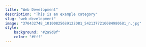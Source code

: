 ```yaml
---
title: "Web Development"
description: "This is an example category"
slug: "web-development"
image: "370432748_10100825689122081_5421377210084980681_n.jpg"
style:
    background: "#2a9d8f"
    color: "#fff"
---
```

